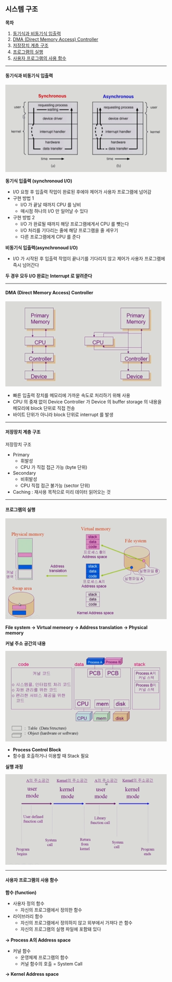 ## 시스템 구조

**목차**

1. [동기식과 비동기식 입출력](#동기식과-비동기식-입출력)
2. [DMA (Direct Memory Access) Controller](#dma-(direct-memory-access)-controller)
3. [저장장치 계층 구조](#저장장치-계층-구조)
4. [프로그램의 실행](#프로그램의-실행)
5. [사용자 프로그램의 사용 함수](#사용자-프로그램의-사용-함수)

---

#### 동기식과 비동기식 입출력

![동기 비동기 입출력](./assets/sync_async_io.png)

**동기식 입출력 (synchronoud I/O)**

* I/O 요청 후 입출력 작업이 완료된 후에야 제어가 사용자 프로그램에 넘어감
* 구현 방법 1
  * I/O 가 끝날 때까지 CPU 를 낭비
  * 매시점 하나의 I/O 만 일어날 수 있다
* 구현 방법 2
  * I/O 가 완료될 때까지 해당 프로그램에게서 CPU 를 뺏는다
  * I/O 처리를 기다리는 줄에 해당 프로그램을 줄 세우기
  * 다른 프로그램에게 CPU 를 준다

**비동기식 입출력(asynchronoud I/O)**

* I/O 가 시작된 후 입출력 작업이 끝나기를 기다리지 않고 제어가 사용자 프로그램에 즉시 넘어간다

**두 경우 모두 I/O 완료는 Interrupt 로 알려준다**

---

#### DMA (Direct Memory Access) Controller

![DMA Controller](./assets/DMA_Controller.png)

* 빠른 입출력 장치를 메모리에 가까운 속도로 처리하기 위해 사용
* CPU 의 중재 없이 Device Controller 가 Device 의 buffer storage 의 내용을 메모리에 block 단위로 직접 전송
* 바이트 단위가 아니라 block 단위로 interrupt 를 발생 

---

#### 저장장치 계층 구조

저장장치 구조

* Primary
  * 휘발성
  * CPU 가 직접 접근 가능 (byte 단위)
* Secondary
  * 비휘발성
  * CPU 직접 접근 불가능 (sector 단위)
* Caching : 재사용 목적으로 미리 데이터 읽어오는 것

---

#### 프로그램의 실행

![프로그램 실행](./assets/Program_exe.png)

**File system &rarr; Virtual memeory &rarr; Address translation &rarr; Physical memory**

**커널 주소 공간의 내용**

![커널 내용](./assets/kernel_save.png)

* **Process Control Block** 
* 함수를 호출하거나 이용할 때 Stack 필요

**실행 과정**

![프로그램 실행](./assets/Program_exe_2.png)

---

#### 사용자 프로그램의 사용 함수

**함수 (function)**

* 사용자 정의 함수
  * 자신의 프로그램에서 정의한 함수
* 라이브러리 함수
  * 자신의 프로그램에서 정의하지 않고 외부에서 가져다 쓴 함수
  * 자신의 프로그램의 실행 파일에 포함돼 있다

**&rarr; Process A의 Address space**

* 커널 함수
  * 운영체제 프로그램의 함수
  * 커널 함수의 호출 = System Call

**&rarr; Kernel Address space**